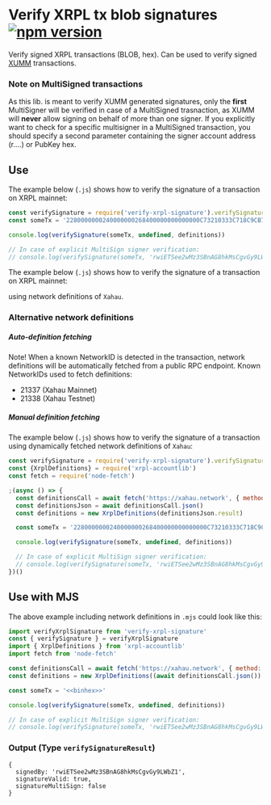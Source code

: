# Verify XRPL tx blob signatures [![npm version](https://badge.fury.io/js/verify-xrpl-signature.svg)](https://www.npmjs.com/verify-xrpl-signature)

Verify signed XRPL transactions (BLOB, hex). Can be used to verify signed [XUMM](https://xumm.app) transactions.

### Note on MultiSigned transactions

As this lib. is meant to verify XUMM generated signatures, only the **first** MultiSigner will be verified in case of a MultiSigned trasnaction, as XUMM will **never** allow signing on behalf of more than one signer. If you explicitly want to check for a specific multisigner in a MultiSigned transaction, you should specify a second parameter containing the signer account address (r....) or PubKey hex.

## Use

The example below (`.js`) shows how to verify the signature of a transaction on XRPL mainnet:

```javascript
const verifySignature = require('verify-xrpl-signature').verifySignature
const someTx = '2280000000240000000268400000000000000C73210333C718C9CB716E0575454F4A343D46B284ED51151B9C7383524B82C10B262095744730450221009A4D99017F8FD6881D888047E2F9F90C068C09EC9308BC8526116B539D6DD44102207FAA7E8756F67FE7EE1A88884F120A00A8EC37E7D3E5ED3E02FEA7B1D97AA05581146C0994D3FCB140CAB36BAE9465137448883FA487'

console.log(verifySignature(someTx, undefined, definitions))

// In case of explicit MultiSign signer verification:
// console.log(verifySignature(someTx, 'rwiETSee2wMz3SBnAG8hkMsCgvGy9LWbZ1'))
```

The example below (`.js`) shows how to verify the signature of a transaction on XRPL mainnet:

using network definitions of `Xahau`.

### Alternative network definitions

##### Auto-definition fetching

Note! When a known NetworkID is detected in the transaction, network definitions will be automatically fetched from a public RPC
endpoint. Known NetworkIDs used to fetch definitions:

- 21337 (Xahau Mainnet)
- 21338 (Xahau Testnet)

##### Manual definition fetching

The example below (`.js`) shows how to verify the signature of a transaction using dynamically fetched network definitions of `Xahau`:

```javascript
const verifySignature = require('verify-xrpl-signature').verifySignature
const {XrplDefinitions} = require('xrpl-accountlib')
const fetch = require('node-fetch')

;(async () => {
  const definitionsCall = await fetch('https://xahau.network', { method: 'POST', body: '{"method":"server_definitions"}' })
  const definitionsJson = await definitionsCall.json()
  const definitions = new XrplDefinitions(definitionsJson.result)

  const someTx = '2280000000240000000268400000000000000C73210333C718C9CB716E0575454F4A343D46B284ED51151B9C7383524B82C10B262095744730450221009A4D99017F8FD6881D888047E2F9F90C068C09EC9308BC8526116B539D6DD44102207FAA7E8756F67FE7EE1A88884F120A00A8EC37E7D3E5ED3E02FEA7B1D97AA05581146C0994D3FCB140CAB36BAE9465137448883FA487'

  console.log(verifySignature(someTx, undefined, definitions))

  // In case of explicit MultiSign signer verification:
  // console.log(verifySignature(someTx, 'rwiETSee2wMz3SBnAG8hkMsCgvGy9LWbZ1', definitions))
})()
```

## Use with MJS

The above example including network definitions in `.mjs` could look like this:

```javascript
import verifyXrplSignature from 'verify-xrpl-signature'
const { verifySignature } = verifyXrplSignature 
import { XrplDefinitions } from 'xrpl-accountlib'
import fetch from 'node-fetch'

const definitionsCall = await fetch('https://xahau.network', { method: 'POST', body: '{"method":"server_definitions"}' })
const definitions = new XrplDefinitions((await definitionsCall.json()).result)

const someTx = '<<binhex>>'

console.log(verifySignature(someTx, undefined, definitions))

// In case of explicit MultiSign signer verification:
// console.log(verifySignature(someTx, 'rwiETSee2wMz3SBnAG8hkMsCgvGy9LWbZ1', definitions))
```

### Output (Type `verifySignatureResult`)

```
{
  signedBy: 'rwiETSee2wMz3SBnAG8hkMsCgvGy9LWbZ1',
  signatureValid: true,
  signatureMultiSign: false
}
```
